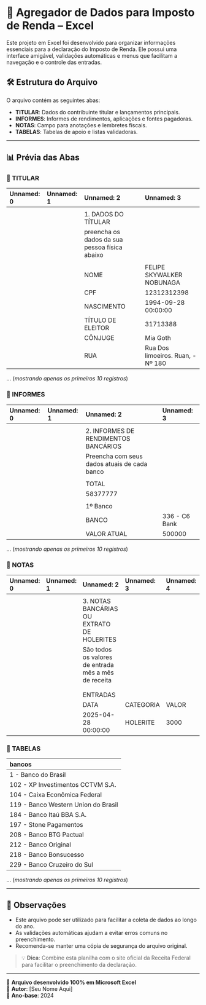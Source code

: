# 🧾 Agregador de Dados para Imposto de Renda – Excel

Este projeto em Excel foi desenvolvido para organizar informações essenciais para a declaração do Imposto de Renda. Ele possui uma interface amigável, validações automáticas e menus que facilitam a navegação e o controle das entradas.

## 🛠️ Estrutura do Arquivo

O arquivo contém as seguintes abas:

- **TITULAR**: Dados do contribuinte titular e lançamentos principais.
- **INFORMES**: Informes de rendimentos, aplicações e fontes pagadoras.
- **NOTAS**: Campo para anotações e lembretes fiscais.
- **TABELAS**: Tabelas de apoio e listas validadoras.

---

## 📊 Prévia das Abas

### 📄 TITULAR

| Unnamed: 0   | Unnamed: 1   | Unnamed: 2                                    | Unnamed: 3                        |
|:-------------|:-------------|:----------------------------------------------|:----------------------------------|
|              |              |                                               |                                   |
|              |              | 1. DADOS DO TÍTULAR                           |                                   |
|              |              | preencha os dados da sua pessoa física abaixo |                                   |
|              |              |                                               |                                   |
|              |              | NOME                                          | FELIPE SKYWALKER NOBUNAGA         |
|              |              | CPF                                           | 12312312398                       |
|              |              | NASCIMENTO                                    | 1994-09-28 00:00:00               |
|              |              | TÍTULO DE ELEITOR                             | 31713388                          |
|              |              | CÔNJUGE                                       | Mia Goth                          |
|              |              | RUA                                           | Rua Dos limoeiros. Ruan, - Nº 180 |

... (_mostrando apenas os primeiros 10 registros_)


### 📄 INFORMES

| Unnamed: 0   | Unnamed: 1   | Unnamed: 2                                   | Unnamed: 3    |
|:-------------|:-------------|:---------------------------------------------|:--------------|
|              |              |                                              |               |
|              |              | 2. INFORMES DE RENDIMENTOS BANCÁRIOS         |               |
|              |              | Preencha com seus dados atuais de cada banco |               |
|              |              |                                              |               |
|              |              | TOTAL                                        |               |
|              |              | 58377777                                     |               |
|              |              |                                              |               |
|              |              | 1º Banco                                     |               |
|              |              | BANCO                                        | 336 - C6 Bank |
|              |              | VALOR ATUAL                                  | 500000        |

... (_mostrando apenas os primeiros 10 registros_)


### 📄 NOTAS

| Unnamed: 0   | Unnamed: 1   | Unnamed: 2                                           | Unnamed: 3   | Unnamed: 4   |
|:-------------|:-------------|:-----------------------------------------------------|:-------------|:-------------|
|              |              |                                                      |              |              |
|              |              | 3. NOTAS BANCÁRIAS OU EXTRATO DE HOLERITES           |              |              |
|              |              | São todos os valores de entrada mês a mês de receita |              |              |
|              |              |                                                      |              |              |
|              |              |                                                      |              |              |
|              |              | ENTRADAS                                             |              |              |
|              |              | DATA                                                 | CATEGORIA    | VALOR        |
|              |              | 2025-04-28 00:00:00                                  | HOLERITE     | 3000         |

### 📄 TABELAS

| bancos                              |
|:------------------------------------|
| 1 - Banco do Brasil                 |
| 102 - XP Investimentos CCTVM S.A.   |
| 104 - Caixa Econômica Federal       |
| 119 - Banco Western Union do Brasil |
| 184 - Banco Itaú BBA S.A.           |
| 197 - Stone Pagamentos              |
| 208 - Banco BTG Pactual             |
| 212 - Banco Original                |
| 218 - Banco Bonsucesso              |
| 229 - Banco Cruzeiro do Sul         |

... (_mostrando apenas os primeiros 10 registros_)


---

## 📎 Observações

- Este arquivo pode ser utilizado para facilitar a coleta de dados ao longo do ano.
- As validações automáticas ajudam a evitar erros comuns no preenchimento.
- Recomenda-se manter uma cópia de segurança do arquivo original.

> 💡 **Dica**: Combine esta planilha com o site oficial da Receita Federal para facilitar o preenchimento da declaração.

---

📁 **Arquivo desenvolvido 100% em Microsoft Excel**  
👤 **Autor**: [Seu Nome Aqui]  
📅 **Ano-base**: 2024

